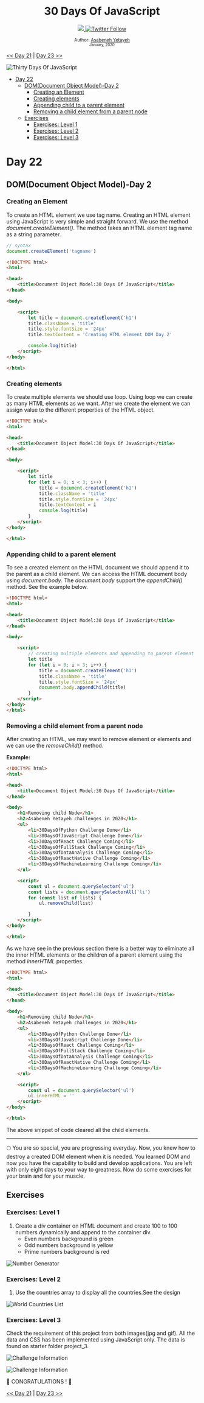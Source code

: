 <div align="center">
  <h1> 30 Days Of JavaScript</h1>
  <a class="header-badge" target="_blank" href="https://www.linkedin.com/in/asabeneh/">
  <img src="https://img.shields.io/badge/style--5eba00.svg?label=LinkedIn&logo=linkedin&style=social">
  </a>
  <a class="header-badge" target="_blank" href="https://twitter.com/Asabeneh">
  <img alt="Twitter Follow" src="https://img.shields.io/twitter/follow/asabeneh?style=social">
  </a>

<sub>Author:
<a href="https://www.linkedin.com/in/asabeneh/" target="_blank">Asabeneh Yetayeh</a><br>
<small> January, 2020</small>
</sub>

</div>

[<< Day 21](https://github.com/Asabeneh/30DaysOfJavaScript/blob/master/21_Day/21_day_dom.md) | [Day 23 >>]()

![Thirty Days Of JavaScript](../images/banners/day_1_22.png)
- [Day 22](#day-22)
  - [DOM(Document Object Model)-Day 2](#domdocument-object-model-day-2)
    - [Creating an Element](#creating-an-element)
    - [Creating elements](#creating-elements)
    - [Appending child to a parent element](#appending-child-to-a-parent-element)
    - [Removing a child element from a parent node](#removing-a-child-element-from-a-parent-node)
  - [Exercises](#exercises)
    - [Exercises: Level 1](#exercises-level-1)
    - [Exercises: Level 2](#exercises-level-2)
    - [Exercises: Level 3](#exercises-level-3)

# Day 22

## DOM(Document Object Model)-Day 2

### Creating an Element

To create an HTML element we use tag name. Creating an HTML element using JavaScript is very simple and straight forward. We use the method _document.createElement()_. The method takes an HTML element tag name as a string parameter.

```js
// syntax
document.createElement('tagname')
```

```html
<!DOCTYPE html>
<html>

<head>
    <title>Document Object Model:30 Days Of JavaScript</title>
</head>

<body>

    <script>
        let title = document.createElement('h1')
        title.className = 'title'
        title.style.fontSize = '24px'
        title.textContent = 'Creating HTML element DOM Day 2'

        console.log(title)
    </script>
</body>

</html>
```

### Creating elements

To create multiple elements we should use loop. Using loop we can create as many HTML elements as we want.
After we create the element we can assign value to the different properties of the HTML object.

```html
<!DOCTYPE html>
<html>

<head>
    <title>Document Object Model:30 Days Of JavaScript</title>
</head>

<body>

    <script>
        let title
        for (let i = 0; i < 3; i++) {
            title = document.createElement('h1')
            title.className = 'title'
            title.style.fontSize = '24px'
            title.textContent = i
            console.log(title)
        }
    </script>
</body>

</html>
```

### Appending child to a parent element

To see a created element on the HTML document we should append it to the parent as a child element. We can access the HTML document body using *document.body*. The *document.body* support the *appendChild()* method. See the example below.

```html
<!DOCTYPE html>
<html>

<head>
    <title>Document Object Model:30 Days Of JavaScript</title>
</head>

<body>

    <script>
        // creating multiple elements and appending to parent element
        let title
        for (let i = 0; i < 3; i++) {
            title = document.createElement('h1')
            title.className = 'title'
            title.style.fontSize = '24px'
            document.body.appendChild(title)
        }
    </script>
</body>
</html>
```

### Removing a child element from a parent node

After creating an HTML, we may want to remove element or elements and we can use the *removeChild()* method.

**Example:**

```html
<!DOCTYPE html>
<html>

<head>
    <title>Document Object Model:30 Days Of JavaScript</title>
</head>

<body>
    <h1>Removing child Node</h1>
    <h2>Asabeneh Yetayeh challenges in 2020</h1>
    <ul>
        <li>30DaysOfPython Challenge Done</li>
        <li>30DaysOfJavaScript Challenge Done</li>
        <li>30DaysOfReact Challenge Coming</li>
        <li>30DaysOfFullStack Challenge Coming</li>
        <li>30DaysOfDataAnalysis Challenge Coming</li>
        <li>30DaysOfReactNative Challenge Coming</li>
        <li>30DaysOfMachineLearning Challenge Coming</li>
    </ul>

    <script>
        const ul = document.querySelector('ul')
        const lists = document.querySelectorAll('li')
        for (const list of lists) {
            ul.removeChild(list)

        }
    </script>
</body>

</html>
```

As we have see in the previous section there is a better way to eliminate all the inner HTML elements or the children of a parent element using the method *innerHTML* properties.

```html
<!DOCTYPE html>
<html>

<head>
    <title>Document Object Model:30 Days Of JavaScript</title>
</head>

<body>
    <h1>Removing child Node</h1>
    <h2>Asabeneh Yetayeh challenges in 2020</h1>
    <ul>
        <li>30DaysOfPython Challenge Done</li>
        <li>30DaysOfJavaScript Challenge Done</li>
        <li>30DaysOfReact Challenge Coming</li>
        <li>30DaysOfFullStack Challenge Coming</li>
        <li>30DaysOfDataAnalysis Challenge Coming</li>
        <li>30DaysOfReactNative Challenge Coming</li>
        <li>30DaysOfMachineLearning Challenge Coming</li>
    </ul>

    <script>
        const ul = document.querySelector('ul')
        ul.innerHTML = ''
    </script>
</body>

</html>
```

The above snippet of code cleared all the child elements.

---

🌕 You are so special, you are progressing everyday. Now, you knew how to destroy a created DOM element when it is needed. You learned DOM and now you have the capability to build and develop applications. You are left with only eight days to your way to greatness. Now do some exercises for your brain and for your muscle.

## Exercises

### Exercises: Level 1

1. Create a div container on HTML document and create 100 to 100 numbers dynamically and append to the container div. 
   - Even numbers background is green
   - Odd numbers background is yellow
   - Prime numbers background is red

![Number Generator](./../images/projects/dom_min_project_day_number_generators_2.1.png)

### Exercises: Level 2

1. Use the countries array to display all the countries.See the design

![World Countries List](./../images/projects/dom_min_project_countries_aray_day_2.2.png)

### Exercises: Level 3

Check the requirement of this project from both images(jpg and gif). All the data and CSS has been implemented using JavaScript only. The data is found on starter folder project_3.

![Challenge Information](./../images/projects/dom_mini_project_challenge_info_day_2.3.gif)

![Challenge Information](./../images/projects/dom_mini_project_challenge_info_day_2.3.png)

🎉 CONGRATULATIONS ! 🎉

  [<< Day 21](https://github.com/Asabeneh/30DaysOfJavaScript/blob/master/21_Day/21_day_dom.md) | [Day 23 >>]()